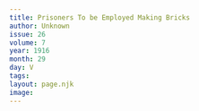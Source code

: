 ```yaml
---
title: Prisoners To be Employed Making Bricks
author: Unknown
issue: 26
volume: 7
year: 1916
month: 29
day: V
tags:
layout: page.njk
image:
---
```

